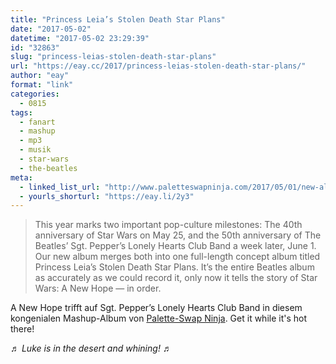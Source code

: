 ```yaml
---
title: "Princess Leia’s Stolen Death Star Plans"
date: "2017-05-02"
datetime: "2017-05-02 23:29:39"
id: "32863"
slug: "princess-leias-stolen-death-star-plans"
url: "https://eay.cc/2017/princess-leias-stolen-death-star-plans/"
author: "eay"
format: "link"
categories:
  - 0815
tags:
  - fanart
  - mashup
  - mp3
  - musik
  - star-wars
  - the-beatles
meta:
  - linked_list_url: "http://www.paletteswapninja.com/2017/05/01/new-album-princess-leias-stolen-death-star-plans/"
  - yourls_shorturl: "https://eay.li/2y3"
---
```


> This year marks two important pop-culture milestones: The 40th anniversary of Star Wars on May 25, and the 50th anniversary of The Beatles’ Sgt. Pepper’s Lonely Hearts Club Band a week later, June 1. Our new album merges both into one full-length concept album titled Princess Leia’s Stolen Death Star Plans. It’s the entire Beatles album as accurately as we could record it, only now it tells the story of Star Wars: A New Hope — in order.

A New Hope trifft auf Sgt. Pepper’s Lonely Hearts Club Band in diesem kongenialen Mashup-Album von [Palette-Swap Ninja](http://www.paletteswapninja.com/). Get it while it's hot there!

♬ _Luke is in the desert and whining!_ ♬

